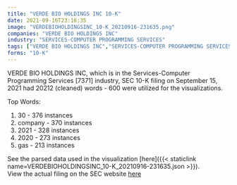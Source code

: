 ```yaml
---
title: "VERDE BIO HOLDINGS INC 10-K"
date: 2021-09-16T23:16:35
image: "VERDEBIOHOLDINGSINC_10-K_20210916-231635.png"
companies: "VERDE BIO HOLDINGS INC"
industry: "SERVICES-COMPUTER PROGRAMMING SERVICES"
tags: ["VERDE BIO HOLDINGS INC","SERVICES-COMPUTER PROGRAMMING SERVICES","09-15-2021","10-K"]
forms: "10-K"
---
```

VERDE BIO HOLDINGS INC, which is in the Services-Computer Programming Services [7371] industry, SEC 10-K filing on September 15, 2021 had 20212 (cleaned) words - 600 were utilized for the visualizations.

Top Words:
1. 30 - 376 instances
2. company - 370 instances
3. 2021 - 328 instances
4. 2020 - 273 instances
5. gas - 213 instances


See the parsed data used in the visualization [here]({{< staticlink name=VERDEBIOHOLDINGSINC_10-K_20210916-231635.json >}}).  
View the actual filing on the SEC website [here](https://www.sec.gov/Archives/edgar/data/1490054/0001096906-21-002272.txt)